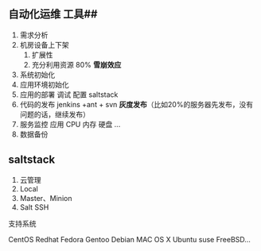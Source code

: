 ## 自动化运维 工具##


1. 需求分析
2. 机房设备上下架
	1. 扩展性
	2. 充分利用资源   80%  **雪崩效应**
3. 系统初始化
4. 应用环境初始化
5. 应用的部署 调试 配置  saltstack
6. 代码的发布    jenkins +ant + svn   **灰度发布**（比如20%的服务器先发布，没有问题的话，继续发布）
7. 服务监控 应用 CPU 内存 硬盘 ...
8. 数据备份


## saltstack  ##

1. 云管理
2. Local
3. Master、Minion
4. Salt SSH

支持系统


CentOS Redhat Fedora Gentoo Debian MAC OS X Ubuntu suse FreeBSD...




